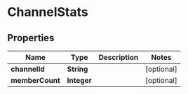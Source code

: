 
# ChannelStats

## Properties
Name | Type | Description | Notes
------------ | ------------- | ------------- | -------------
**channelId** | **String** |  |  [optional]
**memberCount** | **Integer** |  |  [optional]



